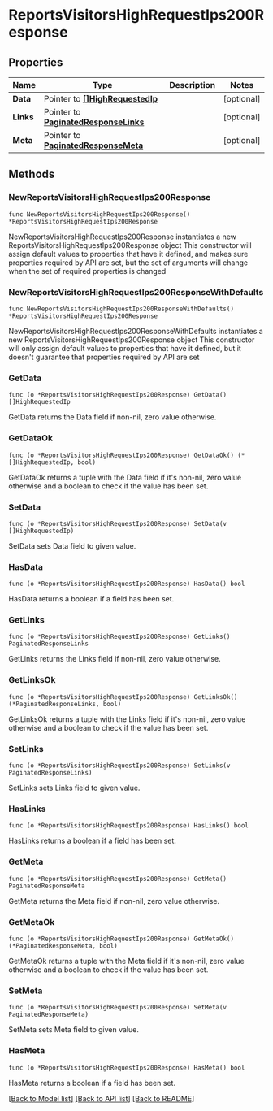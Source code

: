 # ReportsVisitorsHighRequestIps200Response

## Properties

Name | Type | Description | Notes
------------ | ------------- | ------------- | -------------
**Data** | Pointer to [**[]HighRequestedIp**](HighRequestedIp.md) |  | [optional] 
**Links** | Pointer to [**PaginatedResponseLinks**](PaginatedResponseLinks.md) |  | [optional] 
**Meta** | Pointer to [**PaginatedResponseMeta**](PaginatedResponseMeta.md) |  | [optional] 

## Methods

### NewReportsVisitorsHighRequestIps200Response

`func NewReportsVisitorsHighRequestIps200Response() *ReportsVisitorsHighRequestIps200Response`

NewReportsVisitorsHighRequestIps200Response instantiates a new ReportsVisitorsHighRequestIps200Response object
This constructor will assign default values to properties that have it defined,
and makes sure properties required by API are set, but the set of arguments
will change when the set of required properties is changed

### NewReportsVisitorsHighRequestIps200ResponseWithDefaults

`func NewReportsVisitorsHighRequestIps200ResponseWithDefaults() *ReportsVisitorsHighRequestIps200Response`

NewReportsVisitorsHighRequestIps200ResponseWithDefaults instantiates a new ReportsVisitorsHighRequestIps200Response object
This constructor will only assign default values to properties that have it defined,
but it doesn't guarantee that properties required by API are set

### GetData

`func (o *ReportsVisitorsHighRequestIps200Response) GetData() []HighRequestedIp`

GetData returns the Data field if non-nil, zero value otherwise.

### GetDataOk

`func (o *ReportsVisitorsHighRequestIps200Response) GetDataOk() (*[]HighRequestedIp, bool)`

GetDataOk returns a tuple with the Data field if it's non-nil, zero value otherwise
and a boolean to check if the value has been set.

### SetData

`func (o *ReportsVisitorsHighRequestIps200Response) SetData(v []HighRequestedIp)`

SetData sets Data field to given value.

### HasData

`func (o *ReportsVisitorsHighRequestIps200Response) HasData() bool`

HasData returns a boolean if a field has been set.

### GetLinks

`func (o *ReportsVisitorsHighRequestIps200Response) GetLinks() PaginatedResponseLinks`

GetLinks returns the Links field if non-nil, zero value otherwise.

### GetLinksOk

`func (o *ReportsVisitorsHighRequestIps200Response) GetLinksOk() (*PaginatedResponseLinks, bool)`

GetLinksOk returns a tuple with the Links field if it's non-nil, zero value otherwise
and a boolean to check if the value has been set.

### SetLinks

`func (o *ReportsVisitorsHighRequestIps200Response) SetLinks(v PaginatedResponseLinks)`

SetLinks sets Links field to given value.

### HasLinks

`func (o *ReportsVisitorsHighRequestIps200Response) HasLinks() bool`

HasLinks returns a boolean if a field has been set.

### GetMeta

`func (o *ReportsVisitorsHighRequestIps200Response) GetMeta() PaginatedResponseMeta`

GetMeta returns the Meta field if non-nil, zero value otherwise.

### GetMetaOk

`func (o *ReportsVisitorsHighRequestIps200Response) GetMetaOk() (*PaginatedResponseMeta, bool)`

GetMetaOk returns a tuple with the Meta field if it's non-nil, zero value otherwise
and a boolean to check if the value has been set.

### SetMeta

`func (o *ReportsVisitorsHighRequestIps200Response) SetMeta(v PaginatedResponseMeta)`

SetMeta sets Meta field to given value.

### HasMeta

`func (o *ReportsVisitorsHighRequestIps200Response) HasMeta() bool`

HasMeta returns a boolean if a field has been set.


[[Back to Model list]](../README.md#documentation-for-models) [[Back to API list]](../README.md#documentation-for-api-endpoints) [[Back to README]](../README.md)


